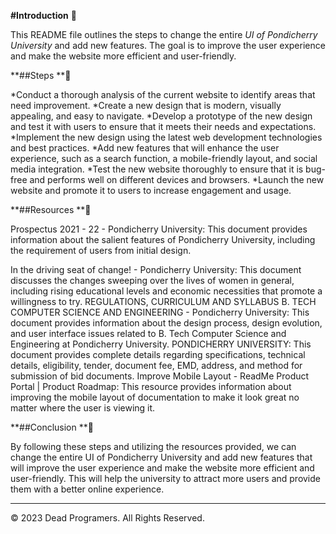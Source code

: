 **#Introduction** 🌼

This README file outlines the steps to change the entire *UI of Pondicherry University* and add new features. The goal is to improve the user experience and make the website more efficient and user-friendly.


**##Steps **👣

*Conduct a thorough analysis of the current website to identify areas that need improvement.
*Create a new design that is modern, visually appealing, and easy to navigate.
*Develop a prototype of the new design and test it with users to ensure that it meets their needs and expectations.
*Implement the new design using the latest web development technologies and best practices.
*Add new features that will enhance the user experience, such as a search function, a mobile-friendly layout, and social media integration.
*Test the new website thoroughly to ensure that it is bug-free and performs well on different devices and browsers.
*Launch the new website and promote it to users to increase engagement and usage.


**##Resources **📝

Prospectus 2021 - 22 - Pondicherry University: This document provides information about the salient features of Pondicherry University, including the requirement of users from initial design.

In the driving seat of change! - Pondicherry University: This document discusses the changes sweeping over the lives of women in general, including rising educational levels and economic necessities that promote a willingness to try.
REGULATIONS, CURRICULUM AND SYLLABUS B. TECH COMPUTER SCIENCE AND ENGINEERING - Pondicherry University: This document provides information about the design process, design evolution, and user interface issues related to B. Tech Computer Science and Engineering at Pondicherry University.
PONDICHERRY UNIVERSITY: This document provides complete details regarding specifications, technical details, eligibility, tender, document fee, EMD, address, and method for submission of bid documents.
Improve Mobile Layout - ReadMe Product Portal | Product Roadmap: This resource provides information about improving the mobile layout of documentation to make it look great no matter where the user is viewing it.


**##Conclusion **🎀

By following these steps and utilizing the resources provided, we can change the entire UI of Pondicherry University and add new features that will improve the user experience and make the website more efficient and user-friendly. This will help the university to attract more users and provide them with a better online experience.

- - -
© 2023 Dead Programers. All Rights Reserved.
